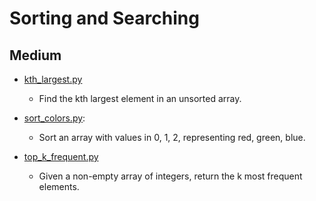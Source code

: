 Sorting and Searching
=====================

## Medium

+ [kth_largest.py](kth_largest.py)
  - Find the kth largest element in an unsorted array.

+ [sort_colors.py](sort_colors.py):
  - Sort an array with values in 0, 1, 2, representing red, green, blue.

+ [top_k_frequent.py](top_k_frequent.py)
  - Given a non-empty array of integers, return the k most frequent elements.


